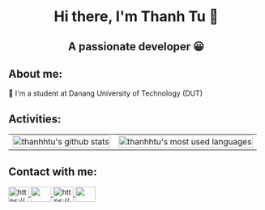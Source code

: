 <h1 align="center">Hi there, I'm Thanh Tu 👋</h1>
<h2 align="center">A passionate developer 😀</h2>

## About me:
🌱 I'm a student at Danang University of Technology (DUT)

## Activities:
<table style="width:100%">
  <tr>
    <td>
      <img src="https://github-readme-stats.vercel.app/api?username=thanhhtu&show_icons=true&include_all_commits=true&theme=buefy&hide_border=true&custom_title=Thanh%20Tu's%20GitHub%20Stats" alt="thanhhtu's github stats" width="100%"/>
    </td>
    <td>
      <img align="center" src="https://github-readme-stats.vercel.app/api/top-langs/?username=thanhhtu&layout=compact&theme=buefy&hide_border=true" alt="thanhhtu's most used languages" width="100%"/>
    </td>
  </tr>
</table>

## Contact with me:
<p>
  <a href="https://github.com/thanhhtu" target="blank">
    <img align="center" src="https://cdn.jsdelivr.net/npm/simple-icons@v5/icons/github.svg" alt="https://github.com/thanhhtu" height="30" width="40" />
  </a>
  <a href="mailto: thanhtuvo2004@gmail.com" target="blank">
    <img align="center" src="https://cdn.jsdelivr.net/npm/simple-icons@v5/icons/gmail.svg" height="30" width="40" />
  </a>
  <a href="https://fb.com/https://www.facebook.com/hellothanhhtu" target="blank">
    <img align="center" src="https://cdn.jsdelivr.net/npm/simple-icons@v5/icons/facebook.svg" alt="https://www.facebook.com/hellothanhhtu" height="30" width="40" />
  </a>
  <a href="https://linkedin.com/in/https://www.linkedin.com/in/thanhhtu/" target="blank">
    <img align="center" src="https://cdn.jsdelivr.net/npm/simple-icons@v5/icons/linkedin.svg" height="30" width="40" />
  </a>
</p>
